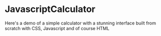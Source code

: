 # JavascriptCalculator
Here's a demo of a simple calculator with a stunning interface built from scratch with CSS, Javascript and of course HTML
